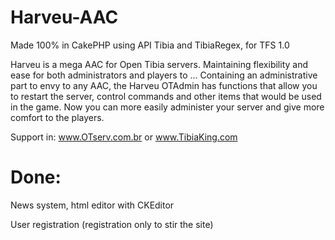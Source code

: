 Harveu-AAC
==========

Made 100% in CakePHP using API Tibia and TibiaRegex, for TFS 1.0

Harveu is a mega AAC for Open Tibia servers. Maintaining flexibility and ease for both administrators and players to ... Containing an administrative part to envy to any AAC, the Harveu OTAdmin has functions that allow you to restart the server, control commands and other items that would be used in the game. 
Now you can more easily administer your server and give more comfort to the players.

Support in: www.OTserv.com.br or www.TibiaKing.com

Done:
=====
News system, html editor with CKEditor

User registration (registration only to stir the site)
